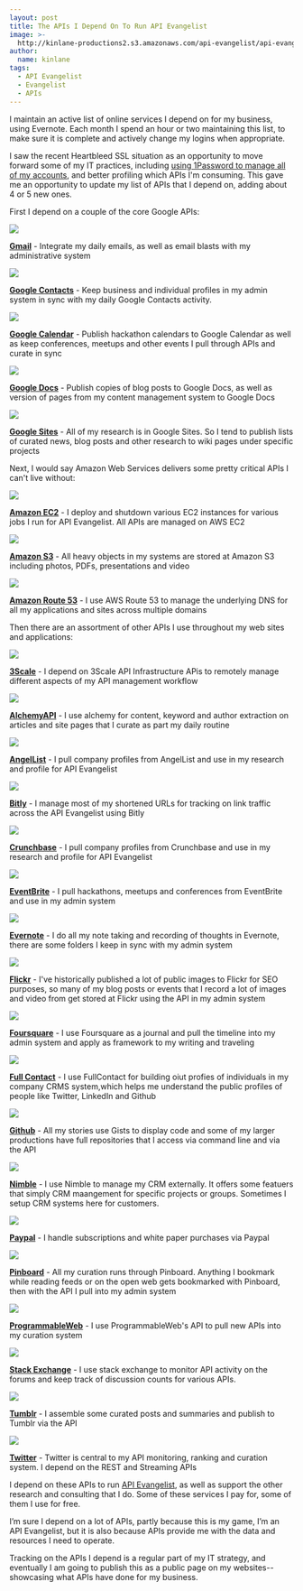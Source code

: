 ```yaml
---
layout: post
title: The APIs I Depend On To Run API Evangelist
image: >-
  http://kinlane-productions2.s3.amazonaws.com/api-evangelist/api-evangelist-logo-400.png
author:
  name: kinlane
tags:
  - API Evangelist
  - Evangelist
  - APIs
---
```

I maintain an active list of online services I depend on for my business, using Evernote. Each month I spend an hour or two maintaining this list, to make sure it is complete and actively change my logins when appropriate. 

I saw the recent Heartbleed SSL situation as an opportunity to move forward some of my IT practices, including [using 1Password to manage all of my accounts](http://kinlane.reclaimyourdomain.org/2014/04/12/downloading-1password-from-agilebits/), and better profiling which APIs I'm consuming. This gave me an opportunity to update my list of APIs that I depend on, adding about 4 or 5 new ones.

First I depend on a couple of the core Google APIs:

[![](http://kinlane-productions2.s3.amazonaws.com/google/gmail-logo.jpeg)](https://developers.google.com/google-apps/gmail/ "Gmail API")

**[Gmail](https://developers.google.com/google-apps/gmail/ "Gmail API")** - Integrate my daily emails, as well as email blasts with my administrative system

[![](http://kinlane-productions2.s3.amazonaws.com/google/google-contacts-logo.png)](https://developers.google.com/google-apps/contacts/v3/ "Google Contacts API")

**[Google Contacts](https://developers.google.com/google-apps/contacts/v3/ "Google Contacts API")** - Keep business and individual profiles in my admin system in sync with my daily Google Contacts activity.

[![](http://kinlane-productions2.s3.amazonaws.com/google/google-calendar-logo.png)](https://developers.google.com/google-apps/calendar/ "Google Calendar API")

**[Google Calendar](https://developers.google.com/google-apps/calendar/ "Google Calendar API")** - Publish hackathon calendars to Google Calendar as well as keep conferences, meetups and other events I pull through APIs and curate in sync

[![](http://kinlane-productions2.s3.amazonaws.com/google/google-docs-icon.png)](https://developers.google.com/google-apps/documents-list/ "Google Docs API")

**[Google Docs](https://developers.google.com/google-apps/documents-list/ "Google Docs API")** - Publish copies of blog posts to Google Docs, as well as version of pages from my content management system to Google Docs

[![](http://kinlane-productions2.s3.amazonaws.com/google/google-sites-icon.png)](https://developers.google.com/google-apps/sites/ "Google Sites API")

**[Google Sites](https://developers.google.com/google-apps/sites/ "Google Sites API")** - All of my research is in Google Sites. So I tend to publish lists of curated news, blog posts and other research to wiki pages under specific projects

Next, I would say Amazon Web Services delivers some pretty critical APIs I can't live without:

[![](http://kinlane-productions2.s3.amazonaws.com/amazon/amazon-ec2-icon.png)](http://aws.amazon.com/ec2/ "Amazon EC2")

**[Amazon EC2](http://aws.amazon.com/ec2/ "Amazon EC2")** - I deploy and shutdown various EC2 instances for various jobs I run for API Evangelist. All APIs are managed on AWS EC2

[![](http://kinlane-productions2.s3.amazonaws.com/amazon/amazon-s3-icon.png)](http://aws.amazon.com/s3/ "Amazon S3")

**[Amazon S3](http://aws.amazon.com/s3/ "Amazon S3")** - All heavy objects in my systems are stored at Amazon S3 including photos, PDFs, presentations and video

[![](http://kinlane-productions2.s3.amazonaws.com/amazon/amazon-route-53-icon.png)](http://aws.amazon.com/route53/ "Amazon Route 53")

**[Amazon Route 53](http://aws.amazon.com/route53/ "Amazon Route 53")** - I use AWS Route 53 to manage the underlying DNS for all my applications and sites across multiple domains

Then there are an assortment of other APIs I use throughout my web sites and applications:

[![](https://s3.amazonaws.com/kinlane-productions2/api-service-providers/3Scale/3scale-logo.png)](https://support.3scale.net/reference/active-docs "3Scale")

**[3Scale](https://support.3scale.net/reference/active-docs "3Scale")** - I depend on 3Scale API Infrastructure APis to remotely manage different aspects of my API management workflow

[![](http://kinlane-productions2.s3.amazonaws.com/api-evangelist/alchemy/alchemyAPI-logo.jpeg)](http://www.alchemyapi.com/ "AlchemyAPI")

**[AlchemyAPI](http://www.alchemyapi.com/ "AlchemyAPI")** - I use alchemy for content, keyword and author extraction on articles and site pages that I curate as part my daily routine

[![](https://s3.amazonaws.com/kinlane-productions2/api-evangelist/angellist/AngelList-logo.png)](https://angel.co/api "AngelList")

**[AngelList](https://angel.co/api "AngelList")** - I pull company profiles from AngelList and use in my research and profile for API Evangelist

[![](https://s3.amazonaws.com/kinlane-productions2/api-evangelist/bitly/bitly-logo.png)](http://dev.bitly.com/ "Bitly")

**[Bitly](http://dev.bitly.com/ "Bitly")** - I manage most of my shortened URLs for tracking on link traffic across the API Evangelist using Bitly

[![](http://kinlane-productions2.s3.amazonaws.com/api-evangelist/crunchbase/crunchbase-logo.png)](http://www.crunchbase.com/api "Crunchbase")

**[Crunchbase](http://www.crunchbase.com/api "Crunchbase")** - I pull company profiles from Crunchbase and use in my research and profile for API Evangelist

[![](http://kinlane-productions2.s3.amazonaws.com/api-evangelist/eventbrite/event-brite-logo.jpeg)](http://developer.eventbrite.com/ "Eventbrite API")

**[EventBrite](http://developer.eventbrite.com/ "Eventbrite API")** - I pull hackathons, meetups and conferences from EventBrite and use in my admin system

[![](http://kinlane-productions2.s3.amazonaws.com/api-evangelist/evernote/evernote-logo.jpeg)](http://dev.evernote.com/ "Evernote")

**[Evernote](http://dev.evernote.com/ "Evernote")** - I do all my note taking and recording of thoughts in Evernote, there are some folders I keep in sync with my admin system

[![](http://kinlane-productions2.s3.amazonaws.com/api-evangelist/flickr/flickr-logo.jpeg)](http://www.flickr.com/services/api/ "Flickr API")

**[Flickr](http://www.flickr.com/services/api/ "Flickr API")** - I've historically published a lot of public images to Flickr for SEO purposes, so many of my blog posts or events that I record a lot of images and video from get stored at Flickr using the API in my admin system

[![](http://kinlane-productions2.s3.amazonaws.com/api-evangelist/foursquare/foursquare-logo.png)](https://developer.foursquare.com/index "Foursquare")

**[Foursquare](https://developer.foursquare.com/index "Foursquare")** - I use Foursquare as a journal and pull the timeline into my admin system and apply as framework to my writing and traveling

[![](https://s3.amazonaws.com/kinlane-productions2/api-evangelist/fullcontact/full-contact-logo.png)](http://www.fullcontact.com/developer/ "Full Contact")

**[Full Contact](http://www.fullcontact.com/developer/ "Full Contact")** - I use FullContact for building oiut profies of individuals in my company CRMS system,which helps me understand the public profiles of people like Twitter, LinkedIn and Github

[![](http://kinlane-productions2.s3.amazonaws.com/api-evangelist/github/github-logo.png)](http://developer.github.com/v3/ "Github API")

**[Github](http://developer.github.com/v3/ "Github API")** - All my stories use Gists to display code and some of my larger productions have full repositories that I access via command line and via the API

[![](https://s3.amazonaws.com/kinlane-productions2/api-evangelist/nimble/nimble-crm.jpeg)](http://www.nimble.com/ "Nimble")

**[Nimble](http://www.nimble.com/ "Nimble")** - I use Nimble to manage my CRM externally. It offers some featuers that simply CRM maangement for specific projects or groups. Sometimes I setup CRM systems here for customers.

[![](http://kinlane-productions2.s3.amazonaws.com/api-evangelist/paypal/paypal-logo.jpeg)](https://developer.paypal.com/ "Paypal API")

**[Paypal](https://developer.paypal.com/ "Paypal API")** - I handle subscriptions and white paper purchases via Paypal

[![](http://kinlane-productions2.s3.amazonaws.com/api-evangelist/pinboard/pinboard_in_blue.png)](http://pinboard.in/api/ "Pinboard API")

**[Pinboard](http://pinboard.in/api/ "Pinboard API")** - All my curation runs through Pinboard. Anything I bookmark while reading feeds or on the open web gets bookmarked with Pinboard, then with the API I pull into my admin system

[![](http://kinlane-productions2.s3.amazonaws.com/api-evangelist/programmableweb/programmableweb-logo.png)](http://api.programmableweb.com/ "ProgrammableWeb API")

**[ProgrammableWeb](http://api.programmableweb.com/ "ProgrammableWeb API")** - I use ProgrammableWeb's API to pull new APIs into my curation system

[![](http://kinlane-productions2.s3.amazonaws.com/api-evangelist/stackexchange/StackExchangeLogo1.png)](http://api.stackoverflow.com/1.0/usage "Stack Exchange API")

**[Stack Exchange](http://api.stackoverflow.com/1.0/usage "Stack Exchange API")** - I use stack exchange to monitor API activity on the forums and keep track of discussion counts for various APIs.

[![](http://kinlane-productions2.s3.amazonaws.com/api-evangelist/tumblr/tumblr-logo.png)](http://www.tumblr.com/docs/en/api/v2 "Tumblr API")

**[Tumblr](http://www.tumblr.com/docs/en/api/v2 "Tumblr API")** - I assemble some curated posts and summaries and publish to Tumblr via the API

[![](http://kinlane-productions2.s3.amazonaws.com/api-evangelist/twitter/tweet-bird-blue-white.png)](https://dev.twitter.com/ "Twitter API")

**[Twitter](https://dev.twitter.com/ "Twitter API")** - Twitter is central to my API monitoring, ranking and curation system. I depend on the REST and Streaming APIs

I depend on these APIs to run [API Evangelist](http://apievangelist.com "API Evangelist"), as well as support the other research and consulting that I do. Some of these services I pay for, some of them I use for free.  

I’m sure I depend on a lot of APIs, partly because this is my game, I’m an API Evangelist, but it is also because APIs provide me with the data and resources I need to operate.

Tracking on the APIs I depend is a regular part of my IT strategy, and eventually I am going to publish this as a public page on my websites--showcasing what APIs have done for my business.